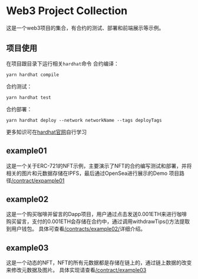 # Web3 Project Collection

这是一个web3项目的集合，有合约的测试、部署和前端展示等示例。

## 项目使用
在项目跟目录下运行相关`hardhat`命令
合约编译：
```shell
yarn hardhat compile
```
合约测试：
```shell
yarn hardhat test
```
合约部署：
```shell
yarn hardhat deploy --network networkName --tags deployTags
```
更多知识可在[hardhat官网](https://hardhat.org/hardhat-runner/docs/getting-started)自行学习

## example01
这是一个关于ERC-721的NFT示例，主要演示了NFT的合约编写测试和部署，并将相关的图片和元数据存储在IPFS，最后通过OpenSea进行展示的Demo
项目路径[/contract/expample01](./contracts/example01/)
## example02
这是一个购买咖啡并留言的Dapp项目，用户通过点击发送0.001ETH来进行咖啡购买留言，支付的0.001ETH会存储在合约中，通过调用withdrawTips()方法提取到用户钱包。
具体可查看[/contracts/example02/](./contracts/example02/)详细介绍。

## example03
这是一个动态的NFT，NFT的所有元数据都是存储在链上的，通过链上数据的改变来修改元数据及图片。
具体实现请查看[/contract/example03](./contracts/example03/)
